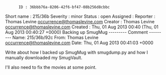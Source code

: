           ID : 36bbb76a-8206-42f6-bf47-08b256d8cbbc
  Short name : 215/36b
    Severity : minor
      Status : open
    Assigned : 
    Reporter : Thomas Levine <occurrence@thomaslevine.com>
     Creator : Thomas Levine <occurrence@thomaslevine.com>
     Created : Thu, 01 Aug 2013 00:40 (Thu, 01 Aug 2013 00:40:27 +0000)
Backing up SmugMug
--------- Comment ---------
Name: 215/36b/92c
From: Thomas Levine <occurrence@thomaslevine.com>
Date: Thu, 01 Aug 2013 00:41:03 +0000

Write about how I backed up SmugMug with smugdump.py
and how I manually downloaded my SmugVault.

I'll also need to fix the movies at some point.
